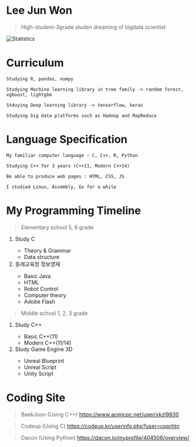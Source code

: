 # Lee Jun Won

> High-student-3grade studen dreaming of bigdata scientist

![Statistics](https://github-readme-stats.vercel.app/api?username=cpprhtn&show_icons=true)

# **Curriculum**

```
Studying R, pandas, numpy  

Studying Machine learning library in tree family -> random forest, xgboost, lightgbm

Stduying Deep learning library -> tensorflow, keras

Studying big data platforms such as Hadoop and MapReduce
``` 

# Language Specification

```
My familiar computer language : C, C++, R, Python

Studying C++ for 3 years (C++11, Modern C++14)

Be able to produce web pages : HTML, CSS, JS

I studied Linux, Assembly, Go for a while
```

# My Programming Timeline
> Elementary school 5, 6 grade
<ol>
  <li>Study C</li>
  <ul>
    <li>Theory & Grammar</li>
    <li>Data structure</li>
  </ul>
  
  <li>동래교육청 정보영재</li>
  <ul>
    <li>Basic Java</li>
    <li>HTML</li>
    <li>Robot Control</li>
    <li>Computer theory</li>
    <li>Adobe Flash</li>
  </ul>
</ol>

> Middle school 1, 2, 3 grade
<ol>
  <li>Study C++</li>
  <ul>
    <li>Basic C++(11)</li>
    <li>Modern C++(11/14)</li>
  </ul>
  
  <li>Study Game Engine 3D</li>
  <ul>
    <li>Unreal Blueprint</li>
    <li>Unreal Script</li>
    <li>Unity Script</li>
  </ul>
</ol>
  

# Coding Site
>BaekJoon (Using C++)
https://www.acmicpc.net/user/xkzl9830

> Codeup (Using C)
https://codeup.kr/userinfo.php?user=cpprhtn

> Dacon (Using Python)
https://dacon.io/myprofile/404506/overview/
